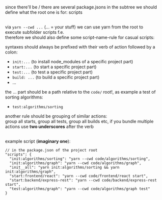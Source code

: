 since there'll be / there are several package.jsons in the subtree we should define what the root one is for: scripts <br /><br />

via `yarn --cwd ...` (... = your stuff) we can use yarn from the root to execute subfolder scripts f.e. <br />
therefore we should also define some script-name-rule for casual scripts:

syntaxes should always be prefixed with their verb of action followed by a colon:

- `init:...` (to install node_modules of a specific project part)
- `start:...` (to start a specific project part)
- `test:...` (to test a specific project part)
- `build: ...` (to build a specific project part)
- ...

the ... part should be a path relative to the `code/` root!, as example a test of sorting algorithms:

- `test:algorithms/sorting`

another rule should be grouping of similar actions: <br />
group all starts, group all tests, group all builds etc, if you bundle multiple actions use **two underscores** after the verb <br /><br />

example script (**imaginary one**):

```jsonc
// in the package.json of the project root
"scripts": {
  "init:algorithms/sorting": "yarn --cwd code/algorithms/sorting",
  "init:algorithms/graph": "yarn --cwd code/algorithms/graph",
  "init__all": "yarn init:algorithms/sorting && yarn init:algorithms/graph",
  "start:frontend/react": "yarn --cwd code/frontend/react start",
  "start:backend/express-rest": "yarn --cwd code/backend/express-rest start",
  "test:algorithms/graph": "yarn --cwd code/algorithms/graph test"
}

```
